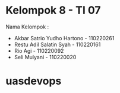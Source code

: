 # Kelompok 8 - TI 07

Nama Kelompok :
* Akbar Satrio Yudho Hartono - 110220261
* Restu Adil Salatin Syah - 110220161
* Rio Agi - 110220092
* Seli Mulyani - 110220020
# uasdevops

